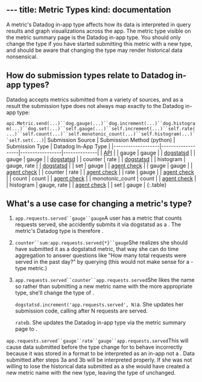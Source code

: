 --- title: Metric Types
kind: documentation
---

A metric's Datadog in-app type affects how its data is interpreted in query results and graph visualizations across the app. The metric type visible on the metric summary page is the Datadog in-app type. You should only change the type if you have started submitting this metric with a new type, and should be aware that changing the type may render historical data nonsensical.

## How do submission types relate to Datadog in-app types?
Datadog accepts metrics submitted from a variety of sources, and as a result the submission type does not always map exactly to the Datadog in-app type:

`api.Metric.send(...)``dog.gauge(...)``dog.increment(...)``dog.histogram(...)``dog.set(...)``self.gauge(...)``self.increment(...)``self.rate(...)``self.count(...)``self.monotonic_count(...)``self.histogram(...)``self.set(...)`| Submission Source | Submission Method (python) | Submission Type | Datadog In-App Type | |-------------------|-------------------|-----------------|--------------| | [API](http://docs.datadoghq.com/api/#metrics) |  | gauge | gauge | | [dogstatsd](http://docs.datadoghq.com/guides/dogstatsd/) |  | gauge | gauge | | [dogstatsd](http://docs.datadoghq.com/guides/dogstatsd/) |  | counter | rate | | [dogstatsd](http://docs.datadoghq.com/guides/dogstatsd/) |  | histogram | gauge, rate | | [dogstatsd](http://docs.datadoghq.com/guides/dogstatsd/) |  | set | gauge | | [agent check](http://docs.datadoghq.com/guides/agent_checks/#sending-metrics) |  | gauge | gauge | | [agent check](http://docs.datadoghq.com/guides/agent_checks/#sending-metrics) |  | counter | rate | | [agent check](http://docs.datadoghq.com/guides/agent_checks/#sending-metrics) |  | rate | gauge | | [agent check](http://docs.datadoghq.com/guides/agent_checks/#sending-metrics) |  | count | count | | [agent check](http://docs.datadoghq.com/guides/agent_checks/#sending-metrics) |  | monotonic_count | count | | [agent check](http://docs.datadoghq.com/guides/agent_checks/#sending-metrics) |  | histogram | gauge, rate | | [agent check](http://docs.datadoghq.com/guides/agent_checks/#sending-metrics) |  | set | gauge | {:.table}

## What's a use case for changing a metric's type?

1. `app.requests.served``gauge``gauge`A user has a metric  that counts requests served, she accidently submits it via dogstatsd as a . The metric's Datadog type is therefore .

2. `counter``sum:app.requests.served{*}``gauge`She realizes she should have submitted it as a dogstatsd  metric, that way she can do time aggregation to answer questions like "How many total requests were served in the past day?" by querying  (this would not make sense for a -type metric.)

3. `app.requests.served``counter``app.requests.served`She likes the name  so rather than submitting a new metric name with the more appropriate  type, she'll change the type of .

    `dogstatsd.increment('app.requests.served', N)`a. She updates her submission code, calling  after N requests are served.

    `rate`b. She updates the Datadog in-app type via the metric summary page to .

`app.requests.served``gauge``rate``gauge``app.requests.served`This will cause data submitted before the type change for  to behave incorrectly because it was stored in a format to be interpreted as an in-app  not a . Data submitted after steps 3a and 3b will be interpreted properly. If she was not willing to lose the historical data submitted as a  she would have created a new metric name with the new type, leaving the type of  unchanged.
